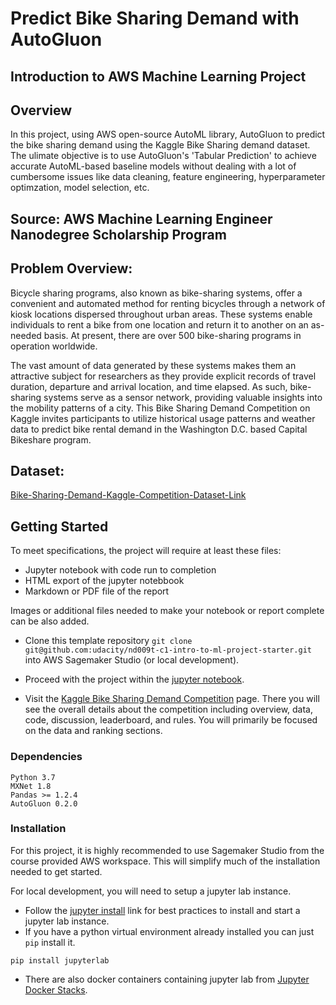 # Predict Bike Sharing Demand with AutoGluon

## Introduction to AWS Machine Learning Project

## Overview
In this project, using AWS open-source AutoML library, AutoGluon to predict the bike sharing demand using the Kaggle Bike Sharing demand dataset. The ulimate objective is to use AutoGluon's 'Tabular Prediction' to achieve accurate AutoML-based baseline models without dealing with a lot of cumbersome issues like data cleaning, feature engineering, hyperparameter optimzation, model selection, etc.

## Source:  AWS Machine Learning Engineer Nanodegree Scholarship Program

## Problem Overview:
Bicycle sharing programs, also known as bike-sharing systems, offer a convenient and automated method for renting bicycles through a network of kiosk locations dispersed throughout urban areas. These systems enable individuals to rent a bike from one location and return it to another on an as-needed basis. At present, there are over 500 bike-sharing programs in operation worldwide.

The vast amount of data generated by these systems makes them an attractive subject for researchers as they provide explicit records of travel duration, departure and arrival location, and time elapsed. As such, bike-sharing systems serve as a sensor network, providing valuable insights into the mobility patterns of a city. This Bike Sharing Demand Competition on Kaggle invites participants to utilize historical usage patterns and weather data to predict bike rental demand in the Washington D.C. based Capital Bikeshare program.

## Dataset:
[Bike-Sharing-Demand-Kaggle-Competition-Dataset-Link](https://www.kaggle.com/competitions/bike-sharing-demand/data)

## Getting Started

To meet specifications, the project will require at least these files:
* Jupyter notebook with code run to completion
* HTML export of the jupyter notebbook
* Markdown or PDF file of the report

Images or additional files needed to make your notebook or report complete can be also added.


* Clone this template repository `git clone git@github.com:udacity/nd009t-c1-intro-to-ml-project-starter.git` into AWS Sagemaker Studio (or local development).

* Proceed with the project within the [jupyter notebook](project-template.ipynb).
* Visit the [Kaggle Bike Sharing Demand Competition](https://www.kaggle.com/c/bike-sharing-demand) page. There you will see the overall details about the competition including overview, data, code, discussion, leaderboard, and rules. You will primarily be focused on the data and ranking sections.

### Dependencies

```
Python 3.7
MXNet 1.8
Pandas >= 1.2.4
AutoGluon 0.2.0 
```

### Installation
For this project, it is highly recommended to use Sagemaker Studio from the course provided AWS workspace. This will simplify much of the installation needed to get started.

For local development, you will need to setup a jupyter lab instance.
* Follow the [jupyter install](https://jupyter.org/install.html) link for best practices to install and start a jupyter lab instance.
* If you have a python virtual environment already installed you can just `pip` install it.
```
pip install jupyterlab
```
* There are also docker containers containing jupyter lab from [Jupyter Docker Stacks](https://jupyter-docker-stacks.readthedocs.io/en/latest/index.html).
